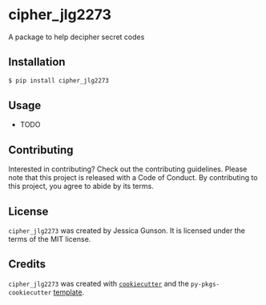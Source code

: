 # cipher_jlg2273

A package to help decipher secret codes

## Installation

```bash
$ pip install cipher_jlg2273
```

## Usage

- TODO

## Contributing

Interested in contributing? Check out the contributing guidelines. Please note that this project is released with a Code of Conduct. By contributing to this project, you agree to abide by its terms.

## License

`cipher_jlg2273` was created by Jessica Gunson. It is licensed under the terms of the MIT license.

## Credits

`cipher_jlg2273` was created with [`cookiecutter`](https://cookiecutter.readthedocs.io/en/latest/) and the `py-pkgs-cookiecutter` [template](https://github.com/py-pkgs/py-pkgs-cookiecutter).
